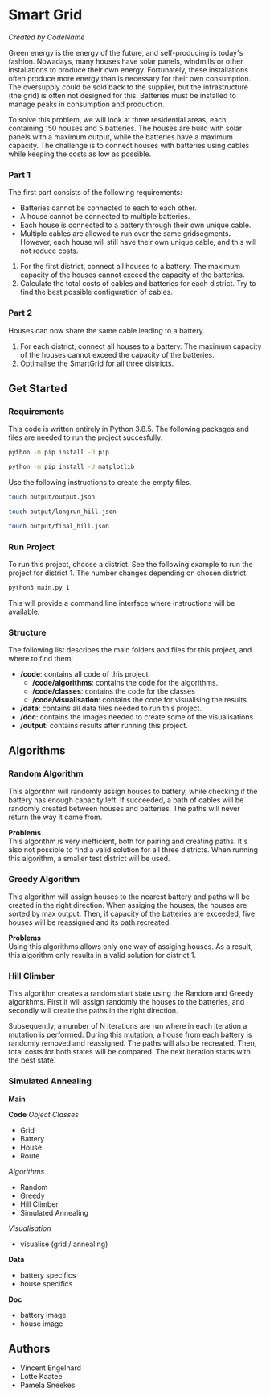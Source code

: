 # Smart Grid
*Created by CodeName*

Green energy is the energy of the future, and self-producing is today's fashion. Nowadays, many houses have solar panels, windmills or other installations to produce their own energy. Fortunately, these installations often produce more energy than is necessary for their own consumption. The oversupply could be sold back to the supplier, but the infrastructure (the grid) is often not designed for this. Batteries must be installed to manage peaks in consumption and production.

To solve this problem, we will look at three residential areas, each containing 150 houses and 5 batteries. The houses are build with solar panels with a maximum output, while the batteries have a maximum capacity. The challenge is to connect houses with batteries using cables while keeping the costs as low as possible. 


### Part 1   
The first part consists of the following requirements:
- Batteries cannot be connected to each to each other.
- A house cannot be connected to multiple batteries.
- Each house is connected to a battery through their own unique cable.
-  Multiple cables are allowed to run over the same gridsegments. However, each house will still have their own unique cable, and this will not reduce costs.


1. For the first district, connect all houses to a battery. The maximum capacity of the houses cannot exceed the capacity of the batteries.
2. Calculate the total costs of cables and batteries for each district. Try to find the best possible configuration of cables. 

### Part 2
Houses can now share the same cable leading to a battery.

1. For each district, connect all houses to a battery. The maximum capacity of the houses cannot exceed the capacity of the batteries.
2. Optimalise the SmartGrid for all three districts.



## Get Started

### Requirements
This code is written entirely in Python 3.8.5. The following packages and files are needed to run the project succesfully.

```bash
python -m pip install -U pip
```

```bash
python -m pip install -U matplotlib
```
Use the following instructions to create the empty files.

```bash
touch output/output.json
```
```bash
touch output/longrun_hill.json
```
```bash
touch output/final_hill.json
```

### Run Project
To run this project, choose a district. See the following example to run the project for district 1. The number changes depending on chosen district.
```bash
python3 main.py 1
```
This will provide a command line interface where instructions will be available.

### Structure  
The following list describes the main folders and files for this project, and where to find them:
- **/code**: contains all code of this project.
    - **/code/algorithms**: contains the code for the algorithms.
    - **/code/classes**: contains the code for the classes
    - **/code/visualisation**: contains the code for visualising the results.
- **/data**: contains all data files needed to run this project.
- **/doc**: contains the images needed to create some of the visualisations
- **/output**: contains results after running this project.

## Algorithms

### Random Algorithm
This algorithm will randomly assign houses to battery, while checking if the battery has enough capacity left. If succeeded, a path of cables will be randomly created between houses and batteries. The paths will never return the way it came from.

**Problems**  
This algorithm is very inefficient, both for pairing and creating paths. It's also not possible to find a valid solution for all three districts. When running this algorithm, a smaller test district will be used.

### Greedy Algorithm
This algorithm will assign houses to the nearest battery and paths will be created in the right direction. When assiging the houses, the houses are sorted by max output. Then, if capacity of the batteries are exceeded, five houses will be reassigned and its path recreated.

**Problems**  
Using this algorithms allows only one way of assiging houses. As a result, this algorithm only results in a valid solution for district 1.

### Hill Climber
This algorithm creates a random start state using the Random and Greedy algorithms. First it will assign randomly the houses to the batteries, and secondly will create the paths in the right direction.

Subsequently, a number of N iterations are run where in each iteration a mutation is performed. During this mutation, a house from each battery is randomly removed and reassigned. The paths will also be recreated. Then, total costs for both states will be compared. The next iteration starts with the best state.

### Simulated Annealing

**Main**

**Code**
*Object Classes*
- Grid
- Battery
- House
- Route

*Algorithms*
- Random
- Greedy
- Hill Climber
- Simulated Annealing

*Visualisation*
- visualise (grid / annealing)

**Data**
- battery specifics
- house specifics

**Doc**
- battery image
- house image

## Authors
- Vincent Engelhard
- Lotte Kaatee
- Pamela Sneekes